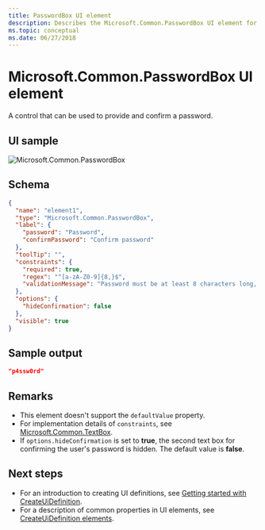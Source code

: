 ```yaml
---
title: PasswordBox UI element
description: Describes the Microsoft.Common.PasswordBox UI element for Azure portal. Enables users to provide a secret value when deploying managed applications.
ms.topic: conceptual
ms.date: 06/27/2018
---
```


# Microsoft.Common.PasswordBox UI element

A control that can be used to provide and confirm a password.

## UI sample

![Microsoft.Common.PasswordBox](./media/managed-application-elements/microsoft-common-passwordbox.png)

## Schema

```json
{
  "name": "element1",
  "type": "Microsoft.Common.PasswordBox",
  "label": {
    "password": "Password",
    "confirmPassword": "Confirm password"
  },
  "toolTip": "",
  "constraints": {
    "required": true,
    "regex": "^[a-zA-Z0-9]{8,}$",
    "validationMessage": "Password must be at least 8 characters long, contain only numbers and letters"
  },
  "options": {
    "hideConfirmation": false
  },
  "visible": true
}
```

## Sample output

```json
"p4ssw0rd"
```

## Remarks

- This element doesn't support the `defaultValue` property.
- For implementation details of `constraints`, see [Microsoft.Common.TextBox](microsoft-common-textbox.md).
- If `options.hideConfirmation` is set to **true**, the second text box for confirming the user's password is hidden. The default value is **false**.

## Next steps

* For an introduction to creating UI definitions, see [Getting started with CreateUiDefinition](create-uidefinition-overview.md).
* For a description of common properties in UI elements, see [CreateUiDefinition elements](create-uidefinition-elements.md).
